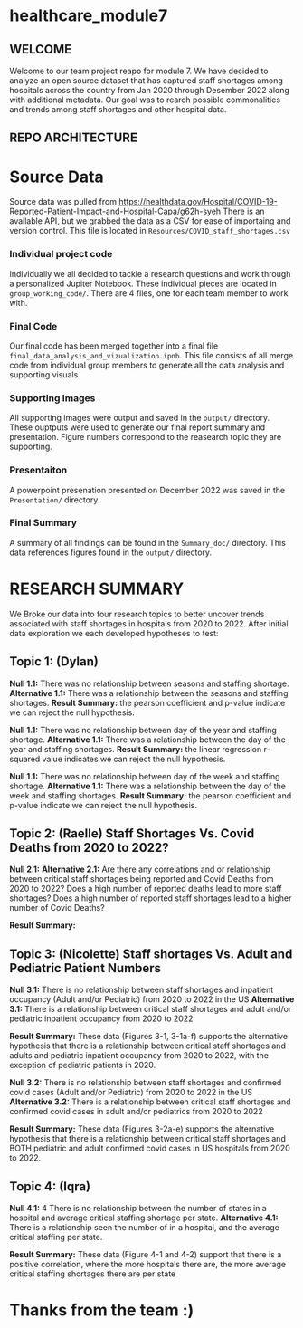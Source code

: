 # healthcare_module7

## WELCOME
Welcome to our team project reapo for module 7. We have decided to analyze an open source dataset that has captured staff shortages among hospitals across the country from Jan 2020 through Desember 2022 along with additional metadata. Our goal was to rearch possible commonalities and trends among staff shortages and other hospital data. 

## REPO ARCHITECTURE
# Source Data
Source data was pulled from https://healthdata.gov/Hospital/COVID-19-Reported-Patient-Impact-and-Hospital-Capa/g62h-syeh
There is an available API, but we grabbed the data as a CSV for ease of importaing and version control. 
This file is located in `Resources/COVID_staff_shortages.csv`

### Individual project code
Individually we all decided to tackle a research questions and work through a personalized Jupiter Notebook. These individual pieces are located in `group_working_code/`. There are 4 files, one for each team member to work with.

### Final Code
Our final code has been merged together into a final file `final_data_analysis_and_vizualization.ipnb`. This file consists of all merge code from individual group members to generate all the data analysis and supporting visuals 

### Supporting Images 
All supporting images were output and saved in the `output/` directory. These ouptputs were used to generate our final report summary and presentation. Figure numbers correspond to the reasearch topic they are supporting. 

### Presentaiton
A powerpoint presenation presented on December 2022 was saved in the `Presentation/` directory. 

### Final Summary
A summary of all findings can be found in the `Summary_doc/` directory. This data references figures found in the `output/` directory.

# RESEARCH SUMMARY
We Broke our data into four research topics to better uncover trends associated with staff shortages in hospitals from 2020 to 2022. After initial data exploration we each developed hypotheses to test:

## Topic 1: (Dylan) 

__Null 1.1:__ There was no relationship between seasons and staffing shortage. 
__Alternative 1.1:__ There was a relationship between the seasons and staffing shortages.
__Result Summary:__ the pearson coefficient and p-value indicate we can reject the null hypothesis.

__Null 1.1:__ There was no relationship between day of the year and staffing shortage. 
__Alternative 1.1:__ There was a relationship between the day of the year and staffing shortages.
__Result Summary:__ the linear regression r-squared value indicates we can reject the null hypothesis.

__Null 1.1:__ There was no relationship between day of the week and staffing shortage. 
__Alternative 1.1:__ There was a relationship between the day of the week and staffing shortages.
__Result Summary:__ the pearson coefficient and p-value indicate we can reject the null hypothesis.

## Topic 2: (Raelle) Staff Shortages Vs. Covid Deaths from 2020 to 2022?

__Null 2.1:__ 
__Alternative 2.1:__ Are there any correlations and or relationship between critical staff shortages being reported and Covid Deaths from 2020 to 2022?
                        Does a high number of reported deaths lead to more staff shortages?
                        Does a high number of reported staff shortages lead to a higher number of Covid Deaths?

__Result Summary:__ 

## Topic 3: (Nicolette) Staff shortages Vs. Adult and Pediatric Patient Numbers

__Null 3.1:__ There is no relationship between staff shortages and inpatient occupancy (Adult and/or Pediatric) from 2020 to 2022 in the US
__Alternative 3.1:__ There is a relationship between critical staff shortages and adult and/or pediatric inpatient occupancy from 2020 to 2022

__Result Summary:__ These data (Figures 3-1, 3-1a-f) supports the alternative hypothesis that there is a relationship between critical staff shortages and adults and pediatric inpatient occupancy from 2020 to 2022, with the exception of pediatric patients in 2020. 

__Null 3.2:__ There is no relationship between staff shortages and confirmed covid cases (Adult and/or Pediatric) from 2020 to 2022 in the US
__Alternative 3.2:__ There is a relationship between critical staff shortages and confirmed covid cases in adult and/or pediatrics from 2020 to 2022

__Result Summary:__ These data (Figures 3-2a-e) supports the alternative hypothesis that there is a relationship between critical staff shortages and BOTH pediatric and adult confirmed covid cases in US hospitals from 2020 to 2022. 



## Topic 4: (Iqra)

__Null 4.1:__ 4 There is no relationship between the number of states in a hospital and average critical staffing shortage per state.
__Alternative 4.1:__ There is a relationship seen the number of in a hospital, and the average critical staffing per state.

__Result Summary:__ These data (Figure 4-1 and 4-2) support that there is a positive correlation, where the more hospitals there are, the more average critical staffing shortages there are per state


# Thanks from the team :)
